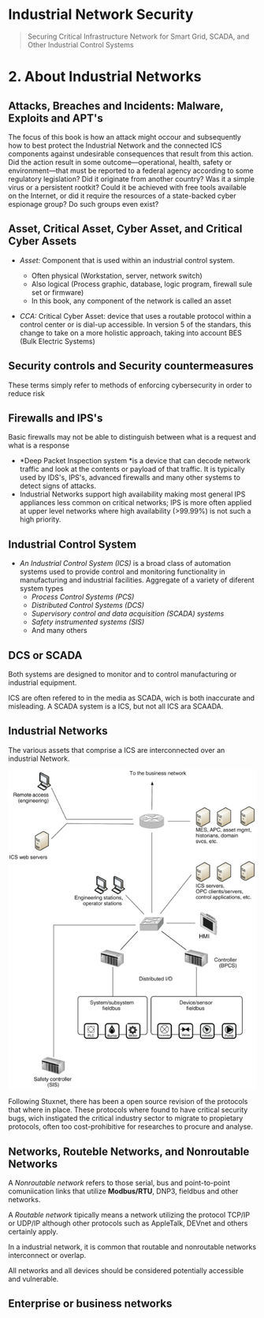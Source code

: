 # Industrial Network Security

> Securing Critical Infrastructure Network for Smart Grid, SCADA, and Other Industrial Control Systems

# 2. About Industrial Networks

## Attacks, Breaches and Incidents: Malware, Exploits and APT's

The focus of this book is how an attack might occour and subsequently how to best protect the Industrial Network and the connected ICS components against undesirable consequences that result from this action.
Did  the action result in some outcome—operational, health, safety or environment—that  must be reported to a federal agency according to some regulatory legislation? 
Did it  originate from another country? 
Was it a simple virus or a persistent rootkit? 
Could it be achieved with free tools available on the Internet, or did it require the resources of a state-backed cyber espionage group? 
Do such groups even exist?

## Asset, Critical Asset, Cyber Asset, and Critical Cyber Assets

* *Asset:* Component that is used within an industrial control system. 
    * Often physical (Workstation, server, network switch)
    * Also logical (Process graphic, database, logic program, firewall sule set or firmware)
    * In this book, any component of the network is called an asset

* *CCA:* Critical Cyber Asset: device that uses a routable protocol within a control center or is dial-up accessible. In version 5 of the standars, this change to take on a more holistic approach, taking into account BES (Bulk Electric Systems)

## Security controls and Security countermeasures

These terms simply refer to methods of enforcing cybersecurity in order to reduce risk

## Firewalls and IPS's

Basic firewalls may not be able to distinguish between what is a request and what is a response
* *Deep Packet Inspection system *is a device that can decode network traffic and look at the contents or payload of that traffic.
It is typically used by IDS's, IPS's, advanced firewalls and many other systems to detect signs of attacks.
* Industrial Networks support high availability making most general IPS appliances less common on critical networks; IPS is more often applied at upper level networks where high availability (>99.99%) is not such a high priority.

## Industrial Control System

* *An Industrial Control System (ICS)* is a broad class of automation systems used to provide control and monitoring functionality in manufacturing and industrial facilities.
Aggregate of a variety of diferent system types
    * *Process Control Systems (PCS)*
    * *Distributed Control Systems (DCS)*
    * *Supervisory control and data acquisition (SCADA) systems*
    * *Safety instrumented systems (SIS)*
    * And many others

## DCS or SCADA

Both systems are designed to monitor and to control manufacturing or industrial equipment.

ICS are often refered to in the media as SCADA, wich is both inaccurate and misleading.
A SCADA system is a ICS, but not all ICS ara SCAADA.

## Industrial Networks

The various assets that comprise a ICS are interconnected over an industrial Network.

![Sample network conectivity of an ICS](./SimpleIN.png)

Following Stuxnet, there has been a open source revision of the protocols that where in place. These protocols where found to have critical security bugs, wich instigated the critical industry sector to migrate to propietary protocols, often too cost-prohibitive for researches to procure and analyse.
    
## Networks, Routeble Networks, and Nonroutable Networks

A *Nonroutable network* refers to those serial, bus and point-to-point comuniication links that utilize **Modbus/RTU**, DNP3, fieldbus and other networks.

A *Routable network* tipically means a network utilizing the protocol TCP/IP or UDP/IP although other protocols such as AppleTalk, DEVnet and others certainly apply.

In a industrial network, it is common that routable and nonroutable networks interconnect or overlap.

All networks and all devices should be considered potentially accessible and vulnerable.


## Enterprise or business networks


